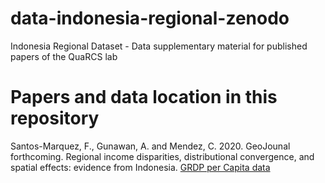 # data-indonesia-regional-zenodo

Indonesia Regional Dataset - Data supplementary material for published papers of the QuaRCS lab

# Papers and data location in this repository

Santos-Marquez, F., Gunawan, A. and Mendez, C. 2020. GeoJounal forthcoming. Regional income disparities, distributional convergence, and spatial effects: evidence from Indonesia.
 [GRDP per Capita data](https://github.com/quarcs-lab/data-indonesia-regional-zenodo/tree/main/economic-data)

